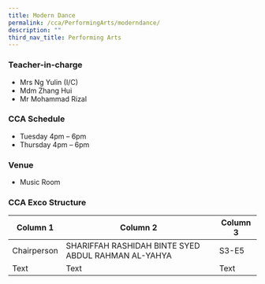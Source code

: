 ```yaml
---
title: Modern Dance
permalink: /cca/PerformingArts/moderndance/
description: ""
third_nav_title: Performing Arts
---
```

### Teacher-in-charge
* Mrs Ng Yulin (I/C)
* Mdm Zhang Hui
* Mr Mohammad Rizal

### CCA Schedule
* Tuesday 4pm – 6pm
* Thursday 4pm – 6pm

### Venue
* Music Room

### CCA Exco Structure


| Column 1 | Column 2 | Column 3 |
| -------- | -------- | -------- |
| Chairperson     | SHARIFFAH RASHIDAH BINTE SYED ABDUL RAHMAN AL-YAHYA     | S3-E5     |
| Text    | Text     | Text   |
